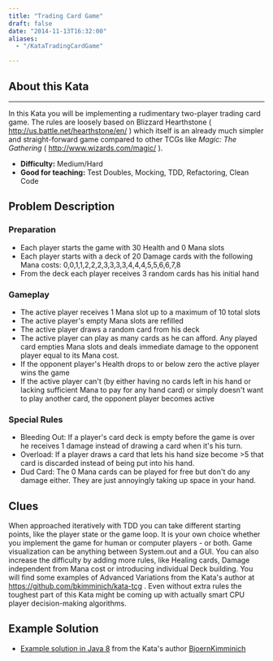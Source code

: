 ```yaml
---
title: "Trading Card Game"
draft: false
date: "2014-11-13T16:32:00"
aliases:
  - "/KataTradingCardGame"

---
```


## About this Kata

------------------------------------------------------------------------

In this Kata you will be implementing a rudimentary two-player trading
card game. The rules are loosely based on Blizzard Hearthstone (
<http://us.battle.net/hearthstone/en/> ) which itself is an already much
simpler and straight-forward game compared to other TCGs like *Magic:
The Gathering* ( <http://www.wizards.com/magic/> ).

* **Difficulty:** Medium/Hard
* **Good for teaching:** Test Doubles, Mocking, TDD, Refactoring, Clean Code

## Problem Description

### Preparation

-   Each player starts the game with 30 Health and 0 Mana slots
-   Each player starts with a deck of 20 Damage cards with the following
    Mana costs: 0,0,1,1,2,2,2,3,3,3,3,4,4,4,5,5,6,6,7,8
-   From the deck each player receives 3 random cards has his initial
    hand

### Gameplay

-   The active player receives 1 Mana slot up to a maximum of 10 total
    slots
-   The active player's empty Mana slots are refilled
-   The active player draws a random card from his deck
-   The active player can play as many cards as he can afford. Any
    played card empties Mana slots and deals immediate damage to the
    opponent player equal to its Mana cost.
-   If the opponent player's Health drops to or below zero the active
    player wins the game
-   If the active player can't (by either having no cards left in his
    hand or lacking sufficient Mana to pay for any hand card) or simply
    doesn't want to play another card, the opponent player becomes
    active

### Special Rules

-   Bleeding Out: If a player's card deck is empty before the game is
    over he receives 1 damage instead of drawing a card when it's
    his turn.
-   Overload: If a player draws a card that lets his hand size
    become &gt;5 that card is discarded instead of being put into
    his hand.
-   Dud Card: The 0 Mana cards can be played for free but don't do any
    damage either. They are just annoyingly taking up space in
    your hand.

## Clues

When approached iteratively with TDD you can take different starting
points, like the player state or the game loop. It is your own choice
whether you implement the game for human or computer players - or both.
Game visualization can be anything between System.out and a GUI. You can
also increase the difficulty by adding more rules, like Healing cards,
Damage independent from Mana cost or introducing individual Deck
building. You will find some examples of Advanced Variations from the
Kata's author at <https://github.com/bkimminich/kata-tcg> . Even without
extra rules the toughest part of this Kata might be coming up with
actually smart CPU player decision-making algorithms.

## Example Solution

-   [Example solution in Java 8](https://github.com/bkimminich/kata-tcg/tree/master/tcg-java)
    from the Kata's author [BjoernKimminich](/people/BjoernKimminich)

